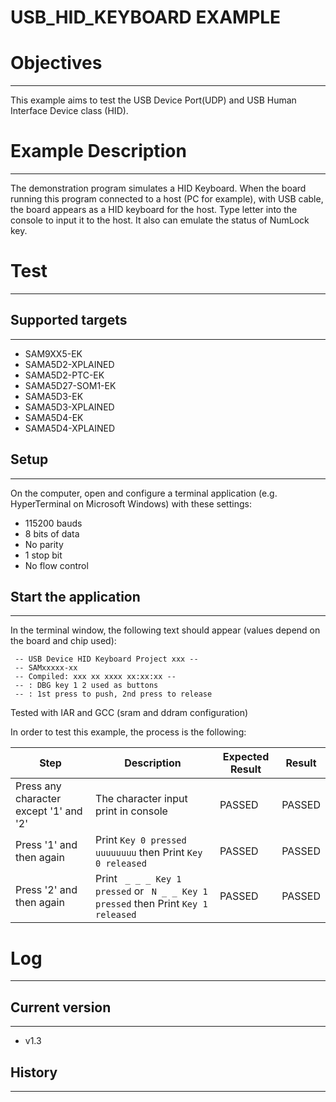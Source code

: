 USB_HID_KEYBOARD EXAMPLE
========================

# Objectives
------------
This example aims to test the USB Device Port(UDP) and USB Human Interface
Device class (HID).

# Example Description
---------------------
The demonstration program simulates a HID Keyboard. When the board running this
program connected to a host (PC for example), with USB cable, the board appears
as a HID keyboard for the host. Type letter into the console to input it to the
host. It also can emulate the status of NumLock key.

# Test
------
## Supported targets
--------------------
* SAM9XX5-EK
* SAMA5D2-XPLAINED
* SAMA5D2-PTC-EK
* SAMA5D27-SOM1-EK
* SAMA5D3-EK
* SAMA5D3-XPLAINED
* SAMA5D4-EK
* SAMA5D4-XPLAINED

## Setup
--------
On the computer, open and configure a terminal application (e.g. HyperTerminal
on Microsoft Windows) with these settings:
 - 115200 bauds
 - 8 bits of data
 - No parity
 - 1 stop bit
 - No flow control

## Start the application
------------------------

In the terminal window, the following text should appear (values depend on the
board and chip used):
```
 -- USB Device HID Keyboard Project xxx --
 -- SAMxxxxx-xx
 -- Compiled: xxx xx xxxx xx:xx:xx --
 -- : DBG key 1 2 used as buttons
 -- : 1st press to push, 2nd press to release
```

Tested with IAR and GCC (sram and ddram configuration)

In order to test this example, the process is the following:

Step | Description | Expected Result | Result
-----|-------------|-----------------|-------
Press any character except '1' and '2' | The character input print in console | PASSED | PASSED
Press '1' and then again| Print `Key 0 pressed uuuuuuuu` then Print `Key 0 released` | PASSED | PASSED
Press '2' and then again| Print ` _ _ _ Key 1 pressed` or ` N _ _ Key 1 pressed` then Print `Key 1 released` | PASSED | PASSED


# Log
-----

## Current version
------------------
 - v1.3

## History
----------
